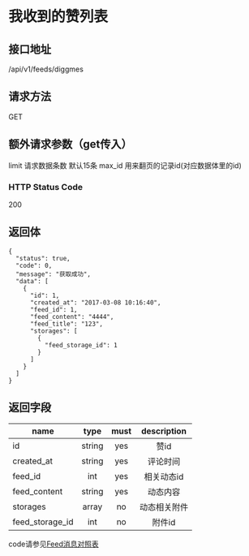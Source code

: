 # 我收到的赞列表

## 接口地址

/api/v1/feeds/diggmes

## 请求方法

GET

## 额外请求参数（get传入）

limit 请求数据条数  默认15条
max_id 用来翻页的记录id(对应数据体里的id)

### HTTP Status Code

200

## 返回体

```json5
{
  "status": true,
  "code": 0,
  "message": "获取成功",
  "data": [
    {
      "id": 1,
      "created_at": "2017-03-08 10:16:40",
      "feed_id": 1,
      "feed_content": "4444",
      "feed_title": "123",
      "storages": [
        {
          "feed_storage_id": 1
        }
      ]
    }
  ]
}
```

## 返回字段

| name     | type     | must     | description |
|----------|:--------:|:--------:|:--------:|
| id       | string   | yes      | 赞id |
| created_at | string	| yes		   | 评论时间 |
| feed_id  | int      | yes      | 相关动态id |
| feed_content | string | yes    | 动态内容 |
| storages | array    | no       | 动态相关附件 |
| feed_storage_id | int | no     | 附件id |


code请参见[Feed消息对照表](Feed消息对照表.md)